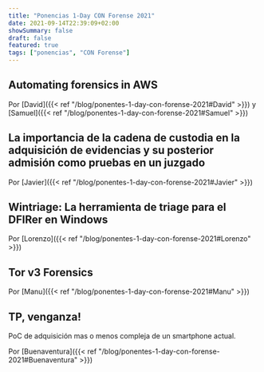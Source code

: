 ```yaml
---
title: "Ponencias 1-Day CON Forense 2021"
date: 2021-09-14T22:39:09+02:00
showSummary: false
draft: false
featured: true
tags: ["ponencias", "CON Forense"]
---
```


## Automating forensics in AWS

Por [David]({{< ref "/blog/ponentes-1-day-con-forense-2021#David" >}}) y [Samuel]({{< ref "/blog/ponentes-1-day-con-forense-2021#Samuel" >}})

## La importancia de la cadena de custodia en la adquisición de evidencias y su posterior admisión como pruebas en un juzgado

Por [Javier]({{< ref "/blog/ponentes-1-day-con-forense-2021#Javier" >}})

## Wintriage: La herramienta de triage para el DFIRer en Windows

Por [Lorenzo]({{< ref "/blog/ponentes-1-day-con-forense-2021#Lorenzo" >}})

## Tor v3 Forensics

Por [Manu]({{< ref "/blog/ponentes-1-day-con-forense-2021#Manu" >}})

## TP, venganza!

PoC de adquisición mas o menos compleja de un smartphone actual.

Por [Buenaventura]({{< ref "/blog/ponentes-1-day-con-forense-2021#Buenaventura" >}})
